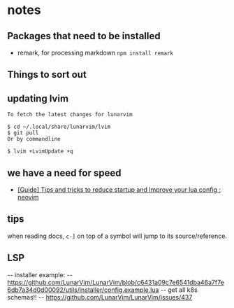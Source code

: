 # notes

## Packages that need to be installed

*   remark, for processing markdown
    `npm install remark`

## Things to sort out

## updating lvim

    To fetch the latest changes for lunarvim

    $ cd ~/.local/share/lunarvim/lvim
    $ git pull
    Or by commandline

    $ lvim +LvimUpdate +q

## we have a need for speed

*   [\[Guide\] Tips and tricks to reduce startup and Improve your lua config : neovim](https://www.reddit.com/r/neovim/comments/opipij/guide_tips_and_tricks_to_reduce_startup_and/)

## tips

when reading docs, `c-]` on top of a symbol will jump to its source/reference.

## LSP

\-- installer example:
\-- https://github.com/LunarVim/LunarVim/blob/c6431a09c7e6541dba46a7f7e6db7a34d0d00092/utils/installer/config.example.lua
\-- get all k8s schemas!!
\-- https://github.com/LunarVim/LunarVim/issues/437
